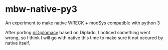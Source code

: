 # mbw-native-py3
An experiment to make native WRECK + modSys compatible with python 3

After porting [niDiplomacy](https://github.com/iniznet/niDiplomacy) based on Diplado, I noticed something went wrong, so I think I will go with native this time to make sure it not occured by native itself.
